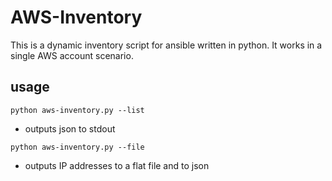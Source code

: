 # AWS-Inventory
This is a dynamic inventory script for ansible written in python.  It works in a single AWS account scenario.  

## usage
 ```python aws-inventory.py --list```
 - outputs json to stdout 
 
 ```python aws-inventory.py --file```
 - outputs IP addresses to a flat file and to json
